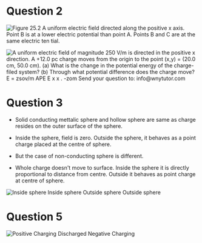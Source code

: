 # Question 2

 ![Figure 25.2 A uniform electric field directed along the positive x
 axis. Point B is at a lower electric potential than point A. Points B
 and C are at the same electric ten tial. ](./media/image532.png)
 
 ![A uniform electric field of magnitude 250 V/m is directed in the
 positive x direction. A +12.0 pc charge moves from the origin to the
 point (x,y) = (20.0 cm, 50.0 cm). (a) What is the change in the
 potential energy of the charge-filed system? (b) Through what
 potential difference does the charge move? E = zsov/m APE E x x . -zom
 Send your question to: info@wnytutor.com ](./media/image533.png)

# Question 3

  -  Solid conducting mettalic sphere and hollow sphere are same as
     charge resides on the outer surface of the sphere.

  -  Inside the sphere, field is zero. Outside the sphere, it behaves
     as a point charge placed at the centre of sphere.

  -  But the case of non-conducting sphere is different.

  -  Whole charge doesn't move to surface. Inside the sphere it is
     directly proportional to distance from centre. Outside it behaves
     as point charge at centre of sphere.

 ![Inside sphere Inside sphere Outside sphere Outside sphere
 ](./media/image534.png)

# Question 5

 ![Positive Charging Discharged Negative Charging
 ](./media/image535.png)